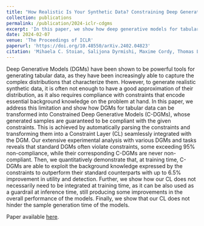 ```yaml
---
title: "How Realistic Is Your Synthetic Data? Constraining Deep Generative Models for Tabular Data"
collection: publications
permalink: /publication/2024-iclr-cdgms
excerpt: 'In this paper, we show how deep generative models for tabular data can be constrained such that their generated samples are guaranteed to be compliant with given constraints. This is achieved by automatically parsing the constraints and transforming them into a Constraint Layer seamlessly integrated with the model.'
date: 2024-02-07
venue: 'The Proceedings of ICLR'
paperurl: 'https://doi.org/10.48550/arXiv.2402.04823'
citation: 'Mihaela C. Stoian, Salijona Dyrmishi, Maxime Cordy, Thomas Lukasiewicz, Eleonora Giunchiglia. How Realistic Is Your Synthetic Data? Constraining Deep Generative Models for Tabular Data. In Proceedings of International Conference on Learning Representations (ICLR) 2024.'
---
```


Deep Generative Models (DGMs) have been shown to be powerful tools for generating tabular data, as they have been increasingly able to capture the complex distributions that characterize them. However, to generate realistic synthetic data, it is often not enough to have a good approximation of their distribution, as it also requires compliance with constraints that encode essential background knowledge on the problem at hand. In this paper, we address this limitation and show how DGMs for tabular data can be transformed into Constrained Deep Generative Models (C-DGMs), whose generated samples are guaranteed to be compliant with the given constraints. This is achieved by automatically parsing the constraints and transforming them into a Constraint Layer (CL) seamlessly integrated with the DGM. Our extensive experimental analysis with various DGMs and tasks reveals that standard DGMs often violate constraints, some exceeding 95% non-compliance, while their corresponding C-DGMs are never non-compliant. Then, we quantitatively demonstrate that, at training time, C-DGMs are able to exploit the background knowledge expressed by the constraints to outperform their standard counterparts with up to 6.5% improvement in utility and detection. Further, we show how our CL does not necessarily need to be integrated at training time, as it can be also used as a guardrail at inference time, still producing some improvements in the overall performance of the models. Finally, we show that our CL does not hinder the sample generation time of the models. 

Paper available [here](https://arxiv.org/abs/2402.04823).
